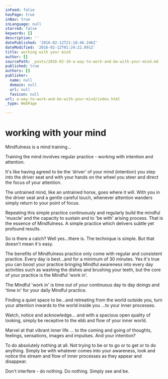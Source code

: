```yaml
---
inFeed: false
hasPage: true
inNav: true
inLanguage: null
starred: false
keywords: []
description: ''
datePublished: '2016-02-12T21:18:46.246Z'
dateModified: '2016-02-12T01:24:22.891Z'
title: working with your mind
author: []
sourcePath: _posts/2016-02-10-a-way-to-work-and-be-with-your-mind.md
published: true
authors: []
publisher:
  name: null
  domain: null
  url: null
  favicon: null
url: a-way-to-work-and-be-with-your-mind/index.html
_type: WebPage

---
```

# working with your mind

Mindfulness is a mind training...

Training the mind involves regular practice - working with intention and attention. 

It's like having agreed to be the 'driver' of your mind (intention) you  step into the driver seat and with your hands on the wheel you steer and direct the focus of your attention.  

The untrained mind, like an untrained horse, goes where it will. With you in the driver seat and a gentle careful touch, whenever attention wanders simply return to your point of focus. 

Repeating this simple practice continuously and regularly build the mindful 'muscle' and the capacity to sustain and to 'be with' arising process. That is the essence of Mindfulness. A simple practice which delivers subtle yet profound results. 

So is there a catch? Well yes...there is. The technique is simple. But that doesn't mean it's easy. 

The benefits of Mindfulness practice only come with regular and consistent practice. Every day is best...and for a minimum of 30 minutes. Yes it's true you can boost your practice bringing Mindful awareness into every day activities such as washing the dishes and brushing your teeth, but the core of your practice is the Mindful 'work in'.

The Mindful 'work in' is time out of your continuous day to day doings and 'time in' for your daily Mindful practice. 

Finding a quiet space to be...and retreating from the world outside you, turn your attention inwards to the world inside you ...to your inner processes. 

Watch, notice and acknowledge... and with a spacious open quality of looking, simply be receptive to the ebb and flow of your inner world. 

Marvel at that vibrant inner life  ... to the coming and going of thoughts, feelings, sensations, images and impulses. And your intention? 

To do absolutely nothing at all. Not trying to be or to go or to get or to do anything. Simply be with whatever comes into your awareness, look and notice the stream and flow of inner processes as they appear and disappear. 

Don't interfere - do nothing.  Do nothing. Simply see and be.